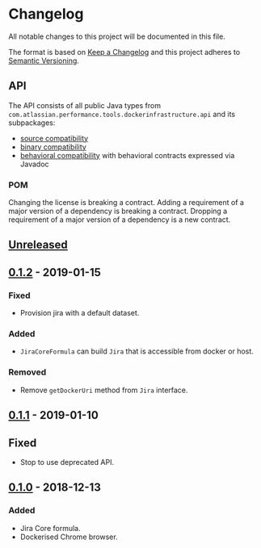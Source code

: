 # Changelog
All notable changes to this project will be documented in this file.

The format is based on [Keep a Changelog](http://keepachangelog.com/en/1.0.0/)
and this project adheres to [Semantic Versioning](http://semver.org/spec/v2.0.0.html).

## API
The API consists of all public Java types from `com.atlassian.performance.tools.dockerinfrastructure.api` and its subpackages:

  * [source compatibility]
  * [binary compatibility]
  * [behavioral compatibility] with behavioral contracts expressed via Javadoc

[source compatibility]: http://cr.openjdk.java.net/~darcy/OpenJdkDevGuide/OpenJdkDevelopersGuide.v0.777.html#source_compatibility
[binary compatibility]: http://cr.openjdk.java.net/~darcy/OpenJdkDevGuide/OpenJdkDevelopersGuide.v0.777.html#binary_compatibility
[behavioral compatibility]: http://cr.openjdk.java.net/~darcy/OpenJdkDevGuide/OpenJdkDevelopersGuide.v0.777.html#behavioral_compatibility

### POM
Changing the license is breaking a contract.
Adding a requirement of a major version of a dependency is breaking a contract.
Dropping a requirement of a major version of a dependency is a new contract.

## [Unreleased]
[Unreleased]: https://bitbucket.org/atlassian/docker-infrastructure/branches/compare/master%0Drelease-0.1.2

## [0.1.2] - 2019-01-15
[0.1.2]: https://bitbucket.org/atlassian/docker-infrastructure/branches/compare/release-0.1.2%0Drelease-0.1.1

### Fixed
- Provision jira with a default dataset.

### Added
- `JiraCoreFormula` can build `Jira` that is accessible from docker or host.

### Removed
- Remove `getDockerUri` method from `Jira` interface.

## [0.1.1] - 2019-01-10
[0.1.1]: https://bitbucket.org/atlassian/docker-infrastructure/branches/compare/release-0.1.1%0Drelease-0.1.0

## Fixed
- Stop to use deprecated API.

## [0.1.0] - 2018-12-13
[0.1.0]: https://bitbucket.org/atlassian/virtual-users/branches/compare/release-0.1.0%0Dinitial-commit

### Added
- Jira Core formula.
- Dockerised Chrome browser.
